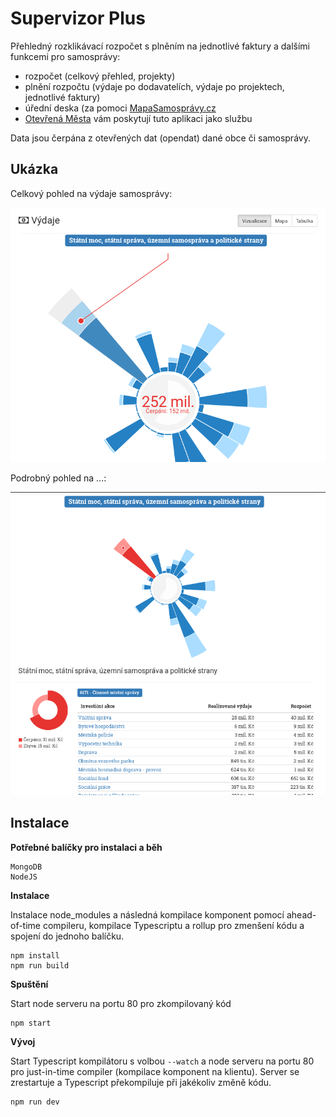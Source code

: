 # Supervizor Plus

Přehledný rozklikávací rozpočet s plněním na jednotlivé faktury a dalšími funkcemi pro samosprávy:

- rozpočet (celkový přehled, projekty)
- plnění rozpočtu (výdaje po dodavatelích, výdaje po projektech, jednotlivé faktury)
- úřední deska (za pomoci [MapaSamosprávy.cz](http://www.mapasamospravy.cz/)
- [Otevřená Města](http://www.otevrenamesta.cz/) vám poskytují tuto aplikaci jako službu

Data jsou čerpána z otevřených dat (opendat) dané obce či samosprávy.

## Ukázka

Celkový pohled na výdaje samosprávy:

![Celkový pohled na výdaje samosprávy](example-1.png)

Podrobný pohled na ...:

![Podrobný pohled na ...](example-2.png)


## Instalace

**Potřebné balíčky pro instalaci a běh**

```
MongoDB
NodeJS
```

**Instalace**

Instalace node_modules a následná kompilace komponent pomocí ahead-of-time compileru, kompilace Typescriptu a rollup pro zmenšení kódu a spojení do jednoho balíčku.
```
npm install
npm run build
```

**Spuštění**

Start node serveru na portu 80 pro zkompilovaný kód
```
npm start
```

**Vývoj**

Start Typescript kompilátoru s volbou `--watch` a node serveru na portu 80 pro just-in-time compiler (kompilace komponent na klientu). Server se zrestartuje a Typescript překompiluje při jakékoliv změně kódu.
```
npm run dev
```
